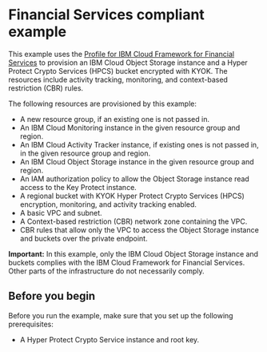 # Financial Services compliant example

This example uses the [Profile for IBM Cloud Framework for Financial Services](https://github.com/terraform-ibm-modules/terraform-ibm-cos/tree/main/modules/fscloud) to provision an IBM Cloud Object Storage instance and a Hyper Protect Crypto Services (HPCS) bucket encrypted with KYOK. The resources include activity tracking, monitoring, and context-based restriction (CBR) rules.


The following resources are provisioned by this example:

- A new resource group, if an existing one is not passed in.
- An IBM Cloud Monitoring instance in the given resource group and region.
- An IBM Cloud Activity Tracker instance, if existing ones is not passed in, in the given resource group and region.
- An IBM Cloud Object Storage instance in the given resource group and region.
- An IAM authorization policy to allow the Object Storage instance read access to the Key Protect instance.
- A regional bucket with KYOK Hyper Protect Crypto Services (HPCS) encryption, monitoring, and activity tracking enabled.
- A basic VPC and subnet.
- A Context-based restriction (CBR) network zone containing the VPC.
- CBR rules that allow only the VPC to access the Object Storage instance and buckets over the private endpoint.

**Important:** In this example, only the IBM Cloud Object Storage instance and buckets complies with the IBM Cloud Framework for Financial Services. Other parts of the infrastructure do not necessarily comply.

## Before you begin

Before you run the example, make sure that you set up the following prerequisites:

- A Hyper Protect Crypto Service instance and root key.
